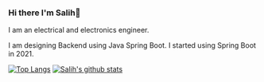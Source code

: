 ### Hi there I'm Salih👋

I am an electrical and electronics engineer.

I am designing Backend using Java Spring Boot. I started using Spring Boot in 2021.

[![Top Langs](https://github-readme-stats.vercel.app/api/top-langs/?username=selonilo)](https://github.com/anuraghazra/github-readme-stats) [![Salih's github stats](https://github-readme-stats.vercel.app/api?username=selonilo&count_private=true&show_icons=true&theme=radical&hide_rank=false)](https://github.com/anuraghazra/github-readme-stats)

<!--
**selonilo/selonilo** is a ✨ _special_ ✨ repository because its `README.md` (this file) appears on your GitHub profile.

Here are some ideas to get you started:

- 🔭 I’m currently working on ...
- 🌱 I’m currently learning ...
- 👯 I’m looking to collaborate on ...
- 🤔 I’m looking for help with ...
- 💬 Ask me about ...
- 📫 How to reach me: ...
- 😄 Pronouns: ...
- ⚡ Fun fact: ...
-->
